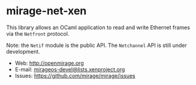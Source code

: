 mirage-net-xen
==============

This library allows an OCaml application to read and
write Ethernet frames via the `Netfront` protocol.

Note: the `Netif` module is the public API.
The `Netchannel` API is still under development.

* Web: <http://openmirage.org>
* E-mail: <mirageos-devel@lists.xenproject.org>
* Issues: <https://github.com/mirage/mirage/issues>
